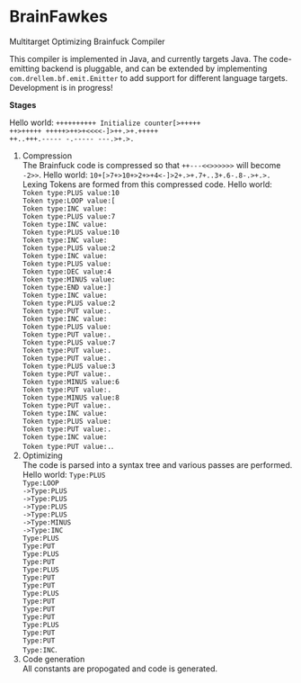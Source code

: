BrainFawkes
===========

Multitarget Optimizing Brainfuck Compiler

This compiler is implemented in Java, and currently targets Java. The code-emitting backend is pluggable, and can be extended by implementing <code>com.drellem.bf.emit.Emitter</code> to add support for different language targets. Development is in progress!

<b>Stages</b>

Hello world: <code>++++++++++ Initialize counter[>+++++ ++>+++++ +++++>++>+<<<<-]>++.>+.+++++ ++..+++.----- -.----- ---.>+.>.</code>

<ol>
  <li>Compression</li>
  The Brainfuck code is compressed so that <code>++---<<>>>>>></code> will become <code>-2>></code>.
  Hello world: <code>10+[>7+>10+>2+>+4<-]>2+.>+.7+..3+.6-.8-.>+.>.</code>
  
  </li>Lexing</li>
  Tokens are formed from this compressed code.
  Hello world: <code>Token type:PLUS value:10
Token type:LOOP value:[
Token type:INC value:
Token type:PLUS value:7
Token type:INC value:
Token type:PLUS value:10
Token type:INC value:
Token type:PLUS value:2
Token type:INC value:
Token type:PLUS value:
Token type:DEC value:4
Token type:MINUS value:
Token type:END value:]
Token type:INC value:
Token type:PLUS value:2
Token type:PUT value:.
Token type:INC value:
Token type:PLUS value:
Token type:PUT value:.
Token type:PLUS value:7
Token type:PUT value:.
Token type:PUT value:.
Token type:PLUS value:3
Token type:PUT value:.
Token type:MINUS value:6
Token type:PUT value:.
Token type:MINUS value:8
Token type:PUT value:.
Token type:INC value:
Token type:PLUS value:
Token type:PUT value:.
Token type:INC value:
Token type:PUT value:.</code>.

  <li>Optimizing</li>
  The code is parsed into a syntax tree and various passes are performed.
  Hello world: <code>Type:PLUS
Type:LOOP
->Type:PLUS
->Type:PLUS
->Type:PLUS
->Type:PLUS
->Type:MINUS
->Type:INC
Type:PLUS
Type:PUT
Type:PLUS
Type:PUT
Type:PLUS
Type:PUT
Type:PUT
Type:PLUS
Type:PUT
Type:PUT
Type:PUT
Type:PLUS
Type:PUT
Type:PUT
Type:INC</code>.

  <li>Code generation</li>
  All constants are propogated and code is generated.
</ol>
